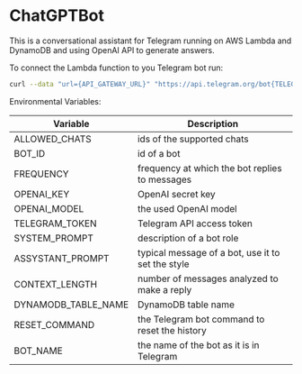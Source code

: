 # ChatGPTBot

This is a conversational assistant for Telegram running on AWS Lambda and DynamoDB and using OpenAI API to generate answers.

To connect the Lambda function to you Telegram bot run:

```bash
curl --data "url={API_GATEWAY_URL}" "https://api.telegram.org/bot{TELEGRAM_TOKEN}/setWebhook"
```

Environmental Variables:

| Variable            | Description                                       |
| ------------------- | ------------------------------------------------- |
| ALLOWED_CHATS       | ids of the supported chats                        |
| BOT_ID              | id of a bot                                       |
| FREQUENCY           | frequency at which the bot replies to messages    |
| OPENAI_KEY          | OpenAI secret key                                 |
| OPENAI_MODEL        | the used OpenAI model                             |
| TELEGRAM_TOKEN      | Telegram API access token                         |
| SYSTEM_PROMPT       | description of a bot role                         |
| ASSYSTANT_PROMPT    | typical message of a bot, use it to set the style |
| CONTEXT_LENGTH      | number of messages analyzed to make a reply       |
| DYNAMODB_TABLE_NAME | DynamoDB table name                               |
| RESET_COMMAND       | the Telegram bot command to reset the history     |
| BOT_NAME            | the name of the bot as it is in Telegram          |

